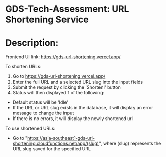 # GDS-Tech-Assessment: URL Shortening Service

# Description:

Frontend UI link: https://gds-url-shortening.vercel.app/

To shorten URLs:
1. Go to https://gds-url-shortening.vercel.app/
2. Enter the full URL and a selected URL slug into the input fields
3. Submit the request by clicking the 'Shorten!' button
4. Status will then displayed 1 of the following:
  - Default status will be 'Idle'
  - If the URL or URL slug exists in the database, it will display an error message to change the input
  - If there is no errors, it will display the newly shortened url

To use shortened URLs:
- Go to "https://asia-southeast1-gds-url-shortening.cloudfunctions.net/app/(slug)", where (slug) represents the URL slug saved for the specified URL
